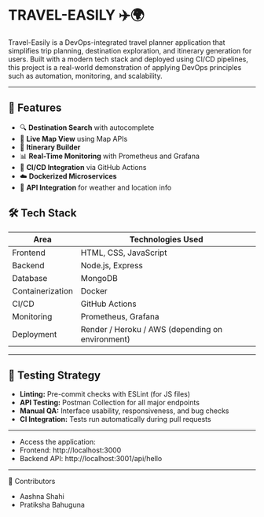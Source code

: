 # TRAVEL-EASILY ✈️🌍
Travel-Easily is a DevOps-integrated travel planner application that simplifies trip planning, destination exploration, and itinerary generation for users. Built with a modern tech stack and deployed using CI/CD pipelines, this project is a real-world demonstration of applying DevOps principles such as automation, monitoring, and scalability.

---
## 🌟 Features

- 🔍 **Destination Search** with autocomplete
- 📍 **Live Map View** using Map APIs
- 📅 **Itinerary Builder**
- 📊 **Real-Time Monitoring** with Prometheus and Grafana
- 🔁 **CI/CD Integration** via GitHub Actions
- ☁️ **Dockerized Microservices**
- 📡 **API Integration** for weather and location info

## 🛠️ Tech Stack

| Area               | Technologies Used                                |
|--------------------|--------------------------------------------------|
| Frontend           | HTML, CSS, JavaScript                            |
| Backend            | Node.js, Express                                 |
| Database           | MongoDB                                          |
| Containerization   | Docker                                           |
| CI/CD              | GitHub Actions                                   |
| Monitoring         | Prometheus, Grafana                              |
| Deployment         | Render / Heroku / AWS (depending on environment) |

---
## 🧪 Testing Strategy

- **Linting:** Pre-commit checks with ESLint (for JS files)
- **API Testing:** Postman Collection for all major endpoints
- **Manual QA:** Interface usability, responsiveness, and bug checks
- **CI Integration:** Tests run automatically during pull requests
---
- Access the application:
- Frontend: http://localhost:3000
- Backend API: http://localhost:3001/api/hello


---
🤝 Contributors
- Aashna Shahi
- Pratiksha Bahuguna
